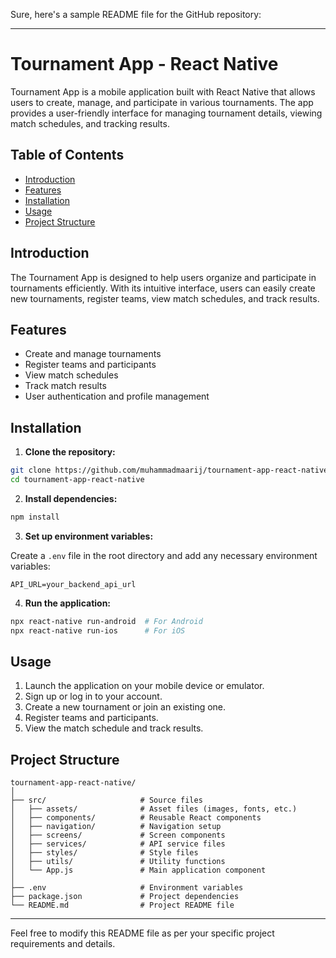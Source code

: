 Sure, here's a sample README file for the GitHub repository:

---

# Tournament App - React Native

Tournament App is a mobile application built with React Native that allows users to create, manage, and participate in various tournaments. The app provides a user-friendly interface for managing tournament details, viewing match schedules, and tracking results.

## Table of Contents

- [Introduction](#introduction)
- [Features](#features)
- [Installation](#installation)
- [Usage](#usage)
- [Project Structure](#project-structure)

## Introduction

The Tournament App is designed to help users organize and participate in tournaments efficiently. With its intuitive interface, users can easily create new tournaments, register teams, view match schedules, and track results.

## Features

- Create and manage tournaments
- Register teams and participants
- View match schedules
- Track match results
- User authentication and profile management

## Installation

1. **Clone the repository:**

```bash
git clone https://github.com/muhammadmaarij/tournament-app-react-native.git
cd tournament-app-react-native
```

2. **Install dependencies:**

```bash
npm install
```

3. **Set up environment variables:**

Create a `.env` file in the root directory and add any necessary environment variables:

```
API_URL=your_backend_api_url
```

4. **Run the application:**

```bash
npx react-native run-android  # For Android
npx react-native run-ios      # For iOS
```

## Usage

1. Launch the application on your mobile device or emulator.
2. Sign up or log in to your account.
3. Create a new tournament or join an existing one.
4. Register teams and participants.
5. View the match schedule and track results.

## Project Structure

```
tournament-app-react-native/
│
├── src/                     # Source files
│   ├── assets/              # Asset files (images, fonts, etc.)
│   ├── components/          # Reusable React components
│   ├── navigation/          # Navigation setup
│   ├── screens/             # Screen components
│   ├── services/            # API service files
│   ├── styles/              # Style files
│   ├── utils/               # Utility functions
│   └── App.js               # Main application component
│
├── .env                     # Environment variables
├── package.json             # Project dependencies
└── README.md                # Project README file
```

---

Feel free to modify this README file as per your specific project requirements and details.
